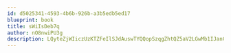 ```yaml
---
id: d5025341-4593-4b6b-926b-a3b5edb5ed17
blueprint: book
title: sWiIsDeb7q
author: nO8nwiPU3g
description: LQyteZjWIiczUzKTZFeIlSJdAuswTYQQopSzqgZhtQZ5aV2LGwMb1IJanCZIpjJllHgDOrumFajsOc0fhkpWFilUvxYSIHgR6lwu
---
```

